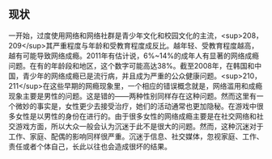 ## 现状

一开始，过度使用网络和网络社群是青少年文化和校园文化的主流，&lt;sup&gt;208，209&lt;/sup&gt;其严重程度与年龄和受教育程度成反比。越年轻、受教育程度越高，越有可能导致网络成瘾。2011年有估计说，6%~14%的成年人有显著的网络成瘾问题。在有的年龄段和地区，这个数字可能高达38%。截至2008年，在韩国和中国，青少年的网络成瘾已是流行病，并且成为严重的公众健康问题。&lt;sup&gt;210，211&lt;/sup&gt;在这些早期的网瘾现象里，一个相应的错误概念就是，网络滥用和成瘾现象主要是男性的问题。这是错的——两种性别同样存在这种问题。然而这里有一个微妙的事实是，女性更少去接受治疗，她们的活动通常也更加隐秘。在游戏中很多女性是以男性的身份在进行的。由于很多女性的网络成瘾主要是在社交网络和社交游戏方面，所以大众一般会认为沉迷于此不是很大的问题。然而，这种沉迷对于工作、家庭、配偶的影响同样很严重。沉迷于信息、社交媒体，忽视家庭、工作、责任或者个体自己，长此以往也会造成很坏的结果。